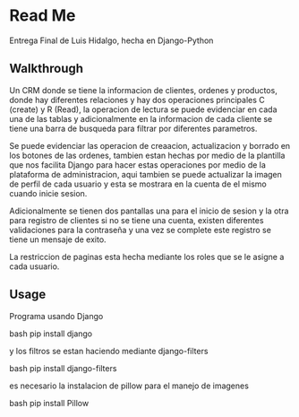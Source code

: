 # Read Me 

Entrega Final de Luis Hidalgo, hecha en Django-Python 

## Walkthrough

Un CRM donde se tiene la informacion de clientes, ordenes y productos, donde hay diferentes relaciones
y hay dos operaciones principales C (create) y R (Read), la operacion de lectura se puede evidenciar en 
cada una de las tablas y adicionalmente en la informacion de cada cliente se tiene una barra de busqueda
para filtrar por diferentes parametros. 

Se puede evidenciar las operacion de creaacion, actualizacion y borrado en los botones de las ordenes, tambien estan hechas por medio de la plantilla que nos facilita Django para hacer estas operaciones por medio de la plataforma de administracion, aqui tambien se puede actualizar la imagen de perfil de cada usuario y esta se mostrara en la cuenta de el mismo cuando inicie sesion. 

Adicionalmente se tienen dos pantallas una para el inicio de sesion y la otra para registro de clientes si no se tiene una cuenta, existen diferentes validaciones para la contraseña y una vez se complete este registro se tiene un mensaje de exito.

La restriccion de paginas esta hecha mediante los roles que se le asigne a cada usuario.

## Usage 

Programa usando Django 

bash
pip install django

y los filtros se estan haciendo mediante django-filters

bash
pip install django-filters

es necesario la instalacion de pillow para el manejo de imagenes

bash
pip install Pillow
